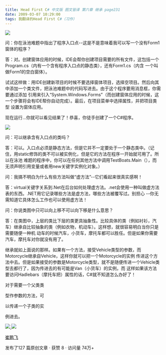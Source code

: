 ```yaml
---
title: Head First C# 中文版 图文皆译 第六章 继承 page231
date: 2009-03-07 10:29:00
tags: 我翻译的Head First C#（习作）
---
```

![](https://p-blog.csdn.net/images/p_blog_csdn_net/cuipengfei1/EntryImages/20090307/2009-03-07_09-47-22.jpg)

问：你在泳池难题中指出了程序入口点--这是不是意味着我可以写一个没有Form1窗体的程序？

答：对。创建窗体应用的时候，IDE会帮你创建项目需要的所有文件，这包括一个Program.cs（内有一个含有程序入口点的静态类），还有Form1.cs（内含
一个叫做Form1的空白窗体）。

试试这样做：用IDE创建新项目的时候不要选择窗体项目，选择空项目。然后向其中添加一个类文件，把泳池难题中的代码写进去。由于这个程序要用消息框，你需要通过添加
引用来引入“System.Windows.Forms”（而创建窗体应用的时候，这一个步骤将会有IDE帮你自动完成）。最后，在项目菜单中选择属性，并把项目类型
设置为窗体应用。

现在运行...你就可以看见结果了！恭喜，你徒手创建了一个C#程序。

![](https://p-blog.csdn.net/images/p_blog_csdn_net/cuipengfei1/EntryImages/20090307/2009-03-07_10-01-42.jpg)  

问：可以继承含有入口点的类吗？

答：可以。入口点必须是静态方法，但是它并不一定要处于一个静态类中。（记住，用static修饰的类不可以被实例化，但是它的方法在程序一开始就可用了。所以在泳池
难题的程序中，你可以在任何其他方法中调用TestBoats.Main（），而无须声明引用变量或者用new关键字实例化对象。）

问：我搞不明白为什么有些方法叫做“虚方法”--它们看起来很真实感啊！

答：virtual关键字关系到.Net在后台如何处理虚方法。.net会使用一种叫做虚方法表的东西。.NET用它记录哪些方法是虚方法，哪些方法被覆写过。别担心
--你无需知道它具体怎么工作也可以使用虚方法！

问：你说类图中只可以向上移不可以向下移是什么意思？

答：在类图中，上层的类比下层的类更具抽象性。比较具体的类（例如衬衫，汽车）继承自比较抽象的类（例如衣物，机动车）。这样想，就很容易明白当你只是需要随便一种机
动车的时候汽车，小货车，摩托车都可以胜任。但是如果你需要汽车，摩托车对你就没有用了。

继承就如上面说的那样。如果有一个方法，接受Vehicle类型的参数，而Motorcycle继承自Vehicle，这样你就可以把一个Motorcycle的实例
传进这个方法中去。但是如果接受的参数是Motorcycle类型，就不是随便传进一个Vehicle类型去都行了，因为传进去的有可能是Van（小货车）的实例，而
这样如果该方法要访问Hadlebars（摩托车把）属性的话，C#就不知道怎么办好了！

对于需要一个父类类

型作参数的方法，可

以传递一个子类的实

例进去。



[ ![](https://profile.csdnimg.cn/5/2/5/3_cuipengfei1)
![](https://g.csdnimg.cn/static/user-reg-year/1x/11.png)
](https://blog.csdn.net/cuipengfei1)

[ 崔鹏飞 ](https://blog.csdn.net/cuipengfei1)

发布了127 篇原创文章  ·  获赞 8  ·  访问量 74万+

